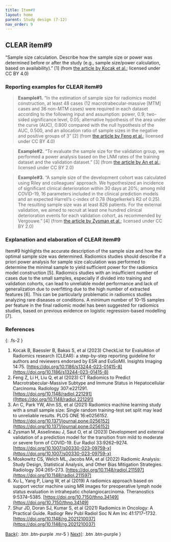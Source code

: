 ```yaml
---
title: Item#9
layout: home
parent: Study design (7-12)
nav_order: 9
---
```


## CLEAR item#9


“Sample size calculation. Describe how the sample size or power was determined before or after the study (e.g., sample size/power calculation, based on availability).” [1] (from [the article by Kocak et al.](https://insightsimaging.springeropen.com/articles/10.1186/s13244-023-01415-8); licensed under CC BY 4.0)


### Reporting examples for CLEAR item#9

> **Example#1.** “In the estimation of sample size for radiomics model construction, at least 48 cases (12 macrotrabecular-massive [MTM] cases and 36 non-MTM cases) were required in each dataset according to the following input and assumption: power, 0.9; two-sided significance level, 0.05; alternative hypothesis of the area under the curve (AUC), 0.800 compared with the null hypothesis of the AUC, 0.500, and an allocation ratio of sample sizes in the negative and positive groups of 3” [2] (from [the article by Feng et al.]([https://doi.org/10.1148/radiol.221291); licensed under CC BY 4.0)

> **Example#2.** “To evaluate the sample size for the validation group, we performed a power analysis based on the LNM rates of the training dataset and the validation dataset.” [3] (from [the article by An et al.](https://doi.org/10.1371/journal.pone.0256152); licensed under CC BY 2.0)

> **Example#3.** “A sample size of the development cohort was calculated using Riley and colleagues’ approach. We hypothesized an incidence of significant clinical deterioration within 30 days at 20%; among mild COVID-19, 16 parameters included in the clinical prediction models and an expected Harrell’s c-index of 0.78 (Nagelkerke’s R2 of 0.25). The resulting sample size was at least 826 patients. For the external validation, we aimed to recruit at least one hundred clinical deterioration events for each validation cohort, as recommended by Vergouwe.” [4] (from [the article by Zysman et al.](https://doi.org/10.1007/s00330-023-09759-x); licensed under CC BY 2.0)



### Explanation and elaboration of CLEAR item#9

Item#9 highlights the accurate description of the sample size and how the optimal sample size was determined. Radiomics studies should describe if a priori power analysis for sample size calculation was performed to determine the minimal sample to yield sufficient power for the radiomics model construction [5]. Radiomics studies with an insufficient number of cases due to the small samples, especially if divided into training and validation cohorts, can lead to unreliable model performance and lack of generalization due to overfitting due to the high number of extracted features [6]. This can be particularly problematic in radiomics studies analyzing rare diseases or conditions. A minimum number of 10–15 samples per feature in the final radiomic model has been suggested for radiomics studies, based on previous evidence on logistic regression-based modelling [7].

### References

{: .fs-2 }

1. 	Kocak B, Baessler B, Bakas S, et al (2023) CheckList for EvaluAtion of Radiomics research (CLEAR): a step-by-step reporting guideline for authors and reviewers endorsed by ESR and EuSoMII. Insights Imaging 14:75. [https://doi.org/10.1186/s13244-023-01415-8](https://doi.org/10.1186/s13244-023-01415-8)
2. 	Feng Z, Li H, Liu Q, et al (2023) CT Radiomics to Predict Macrotrabecular-Massive Subtype and Immune Status in Hepatocellular Carcinoma. Radiology 307:e221291. [https://doi.org/10.1148/radiol.221291]([https://doi.org/10.1148/radiol.221291)
3. 	An C, Park YW, Ahn SS, et al (2021) Radiomics machine learning study with a small sample size: Single random training-test set split may lead to unreliable results. PLOS ONE 16:e0256152. [https://doi.org/10.1371/journal.pone.0256152](https://doi.org/10.1371/journal.pone.0256152)
4. 	Zysman M, Asselineau J, Saut O, et al (2023) Development and external validation of a prediction model for the transition from mild to moderate or severe form of COVID-19. Eur Radiol 33:9262–9274. [https://doi.org/10.1007/s00330-023-09759-x](https://doi.org/10.1007/s00330-023-09759-x)
5. 	Moskowitz CS, Welch ML, Jacobs MA, et al (2022) Radiomic Analysis: Study Design, Statistical Analysis, and Other Bias                     Mitigation Strategies. Radiology 304:265–273. [https://doi.org/10.1148/radiol.211597](https://doi.org/10.1148/radiol.211597)
6. 	Xu L, Yang P, Liang W, et al (2019) A radiomics approach based on support vector machine using MR images for preoperative lymph node status evaluation in intrahepatic cholangiocarcinoma. Theranostics 9:5374–5385. [https://doi.org/10.7150/thno.34149](https://doi.org/10.7150/thno.34149)
7. 	Shur JD, Doran SJ, Kumar S, et al (2021) Radiomics in Oncology: A Practical Guide. Radiogr Rev Publ Radiol Soc N Am Inc 41:1717–1732. [https://doi.org/10.1148/rg.2021210037](https://doi.org/10.1148/rg.2021210037)


[Back](https://radiomic.github.io/CLEAR-E3/docs/Item8.html){: .btn .btn-purple .mr-5 }
[Next](https://radiomic.github.io/CLEAR-E3/docs/Item10.html){: .btn .btn-purple   }







